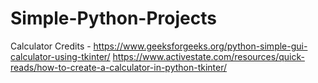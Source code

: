 # Simple-Python-Projects
Calculator Credits - https://www.geeksforgeeks.org/python-simple-gui-calculator-using-tkinter/
https://www.activestate.com/resources/quick-reads/how-to-create-a-calculator-in-python-tkinter/
